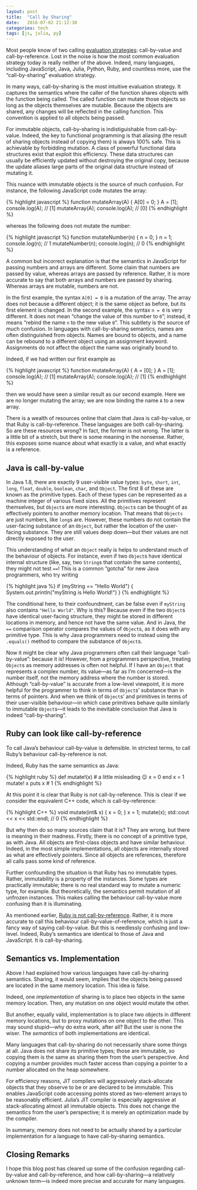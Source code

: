 ```yaml
---
layout: post
title:  "Call by Sharing"
date:   2016-07-02 21:12:30
categories: tech
tags: [js, julia, py]
---
```


Most people know of two calling [evaluation strategies]: call-by-value and
call-by-reference. Lost in the noise is how the most common evaluation strategy
today is really neither of the above. Indeed, many languages, including
JavaScript, Java, Julia, Python, Ruby, and countless more, use the
“call-by-sharing” evaluation strategy.

In many ways, call-by-sharing is the most intuitive evaluation strategy. It
captures the semantics where the caller of the function shares objects with the
function being called. The called function can mutate those objects so long as
the objects themselves are mutable. Because the objects are shared, any changes
will be reflected in the calling function. This convention is applied to all
objects being passed.

For immutable objects, call-by-sharing is indistiguishable from call-by-value.
Indeed, the key to functional programming is that aliasing (the result of
sharing objects instead of copying them) is always 100% safe. This is achievable
by forbidding mutation. A class of powerful functional data structures exist
that exploit this efficiency. These data structures can usually be efficiently
updated without destroying the original copy, because the update aliases large
parts of the original data structure instead of mutating it.

This nuance with immutable objects is the source of much confusion. For
instance, the following JavaScript code mutates the array:

{% highlight javascript %}
function mutateArray(A) {
  A[0] = 0;
}
A = [1];
console.log(A);  // [1]
mutateArray(A);
console.log(A);  // [0]
{% endhighlight %}

whereas the following does not mutate the number:

{% highlight javascript %}
function mutateNumber(n) {
  n = 0;
}
n = 1;
console.log(n);  // 1
mutateNumber(n);
console.log(n);  // 0
{% endhighlight %}

A common but incorrect explanation is that the semantics in JavaScript for
passing numbers and arrays are different. Some claim that numbers are passed by
value, whereas arrays are passed by reference. Rather, it is more accurate to
say that both arrays and numbers are passed by sharing. Whereas arrays are
mutable, numbers are not.

In the first example, the syntax `A[0] = 0` is a mutation of the array. The
array does not because a different object; it is the same object as before, but
its first element is changed. In the second example, the syntax `n = 0` is very
different. It does not mean “change the value of this number to `0`”; instead,
it means “rebind the name `n` to the new value `0`”. This subtlety is the source
of much confusion. In languages with call-by-sharing semantics, names are often
distinguished from objects. Names are bound to objects, and a name can be
rebound to a different object using an assignment keyword. Assignments do not
affect the object the name was originally bound to.

Indeed, if we had written our first example as

{% highlight javascript %}
function mutateArray(A) {
  A = [0];
}
A = [1];
console.log(A);  // [1]
mutateArray(A);
console.log(A);  // [1]
{% endhighlight %}

then we would have seen a similar result as our second example. Here we are no
longer mutating the array; we are now binding the name `A` to a new array.

There is a wealth of resources online that claim that Java is call-by-value, or
that Ruby is call-by-reference. These languages are both call-by-sharing. So are
these resources wrong? In fact, the former is not wrong. The latter is a little
bit of a stretch, but there is some meaning in the nonsense. Rather, this
exposes some nuance about what exactly is a value, and what exactly is a
reference.

## Java is call-by-value

In Java 1.8, there are exactly 9 user-visible value types: `byte`, `short`,
`int`, `long`, `float`, `double`, `boolean`, `char`, and `Object`. The first 8
of these are known as the primitive types. Each of these types can be
represented as a machine integer of various fixed sizes. All the primitives
represent themselves, but `Object`s are more interesting. `Object`s can be
thought of as effectively pointers to another memory location. That means that
`Objects` are just numbers, like `long`s are. However, these numbers do not
contain the user-facing substance of an `Object`, but rather the location of the
user-facing substance. They are still values deep down—but their values are not
directly exposed to the user.

This understanding of what an `Object` really is helps to understand much of the
behaviour of objects. For instance, even if two `Object`s have identical
internal structure (like, say, two `String`s that contain the same contents),
they might not test `==`! This is a common “gotcha” for new Java programmers,
who try writing

{% highlight java %}
if (myString == "Hello World") {
  System.out.println("myString is Hello World!")
}
{% endhighlight %}

The conditional here, to their confoundment, can be false even if `myString`
also contains `"Hello World"`. Why is this? Because even if the two `Object`s
have identical user-facing structure, they might be stored in different
locations in memory, and hence not have the same value. And in Java, the `==`
comparison operator compares the values of `Object`s, as it does with any
primitive type. This is why Java programmers need to instead using the
`.equals()` method to compare the substance of `Object`s.

Now it might be clear why Java programmers often call their language
“call-by-value”: because it is! However, from a programmers perspective,
treating `Object`s as memory addresses is often not helpful. If I have an
`Object` that represents a complex number, its value—as far as I’m concerned—is
the number itself, not the memory address where the number is stored. Although
“call-by-value” is accurate from a low-level viewpoint, it is more helpful for
the programmer to think in terms of `Object`s’ substance than in terms of
pointers. And when we think of `Object`s’ and primitives in terms of their
user-visible behaviour—in which case primitives behave quite similarly to
immutable `Object`s—it leads to the inevitable conclusion that Java is indeed
“call-by-sharing”.

## Ruby can look like call-by-reference

To call Java’s behaviour call-by-value is defensible. In strictest terms, to
call Ruby’s behaviour call-by-reference is not.

Indeed, Ruby has the same semantics as Java:

{% highlight ruby %}
def mutate!(x)  # a little misleading 😉
  x = 0
end
x = 1
mutate! x
puts x  # 1
{% endhighlight %}

At this point it is clear that Ruby is _not_ call-by-reference. This is clear
if we consider the equivalent C++ code, which _is_ call-by-reference:

{% highlight C++ %}
void mutate(int& x) {
  x = 0;
}
x = 1;
mutate(x);
std::cout << x << std::endl;  // 0
{% endhighlight %}

But why then do so many sources claim that it is? They are wrong, but there is
meaning in their madness. Firstly, there is no concept of a primitive type, as
with Java. All objects are first-class objects and have similar behaviour.
Indeed, in the most simple implementations, all objects are internally stored as
what are effectively pointers. Since all objects are references, therefore all
calls pass some kind of reference.

Further confounding the situation is that Ruby has no immutable types. Rather,
immutability is a property of the instances. Some types are practically
immutable; there is no real standard way to mutate a numeric type, for example.
But theoretically, the semantics permit mutation of all unfrozen instances. This
makes calling the behaviour call-by-value more confusing than it is
illuminating.

As mentioned earlier, [Ruby is not call-by-reference]. Rather, it is more
accurate to call this behaviour call-by-value-of-reference, which is just a
fancy way of saying call-by-value. But this is needlessly confusing and
low-level. Indeed, Ruby’s semantics are identical to those of Java and
JavaScript. It is call-by-sharing.

## Semantics vs. Implementation

Above I had explained how various languages have call-by-sharing semantics.
Sharing, it would seem, implies that the objects being passed are located in the
same memory location. This idea is false.

Indeed, one _implementation_ of sharing is to place two objects in the same
memory location. Then, any mutation on one object would mutate the other.

But another, equally valid, implementation is to place two objects in different
memory locations, but to proxy mutations on one object to the other. This may
sound stupid—why do extra work, after all? But the user is none the wiser. The
_semantics_ of both implementations are identical.

Many languages that call-by-sharing do not necessarily share some things at all.
Java does not share its primitive types; those are immutable, so copying them is
the same as sharing them from the user’s perspective. And copying a number
provides much faster access than copying a pointer to a number allocated on the
heap somewhere.

For efficiency reasons, JIT compilers will aggressively stack-allocate objects
that they observe to be or are declared to be immutable. This enables JavaScript
code accessing points stored as two-element arrays to be reasonably efficient.
Julia’s JIT compiler is especially aggressive at stack-allocating almost all
immutable objects. This does not change the semantics from the user’s
perspective; it is merely an optimization made by the compiler.

In summary, memory does not need to be actually shared by a particular
implementation for a language to have call-by-sharing semantics.

## Closing Remarks

I hope this blog post has cleared up some of the confusion regarding
call-by-value and call-by-reference, and how call-by-sharing—a relatively
unknown term—is indeed more precise and accurate for many languages.

[evaluation strategies]: https://en.wikipedia.org/wiki/Evaluation_strategy
[Ruby is not call-by-reference]: http://stackoverflow.com/questions/1872110/is-ruby-pass-by-reference-or-by-value
